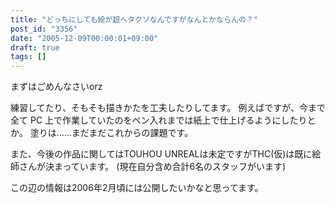 ```yaml
---
title: "どっちにしても絵が超ヘタクソなんですがなんとかならんの？"
post_id: "3356"
date: "2005-12-09T00:00:01+09:00"
draft: true
tags: []
---
```


まずはごめんなさいorz

練習してたり、そもそも描きかたを工夫したりしてます。
例えばですが、今まで全て PC 上で作業していたのをペン入れまでは紙上で仕上げるようにしたりとか。
塗りは……まだまだこれからの課題です。

また、今後の作品に関してはTOUHOU UNREALは未定ですがTHC(仮)は既に絵師さんが決まっています。
(現在自分含め合計6名のスタッフがいます)

この辺の情報は2006年2月頃には公開したいかなと思ってます。
